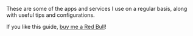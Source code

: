 These are some of the apps and services I use on a regular basis, along with useful tips and configurations. 

If you like this guide, [buy me a Red Bull](https://ko-fi.com/eliasjackson)!